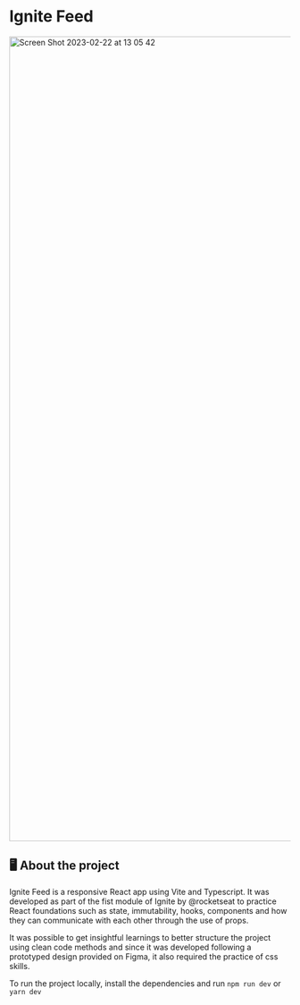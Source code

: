 # Ignite Feed 

<img width="1440" alt="Screen Shot 2023-02-22 at 13 05 42" src="https://user-images.githubusercontent.com/33056762/220684314-9d6e96fe-a009-4144-8c2d-64d75176a8b0.png">

## 🖥 About the project
Ignite Feed is a responsive React app using Vite and Typescript. It was developed as part of the fist module of Ignite by @rocketseat to practice React foundations such as state, immutability, hooks, components and how they can communicate with each other through the use of props.

It was possible to get insightful learnings to better structure the project using clean code methods and since it was developed following a prototyped design provided on Figma, it also required the practice of css skills.

To run the project locally, install the dependencies and run `npm run dev` or `yarn dev`

